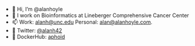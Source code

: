 - 👋 Hi, I’m @alanhoyle
- 👀 I work on Bioinformatics at Lineberger Comprehensive Cancer Center
- 📫 Work:  alanh@unc.edu Personal: alan@alanhoyle.com. 
- 🦤 Twitter: [@alanh42](https://twitter.com/alanh42)
- 🐳 DockerHub: [aphoid](https://hub.docker.com/u/aphoid)

<!---
alanhoyle/alanhoyle is a ✨ special ✨ repository because its `README.md` (this file) appears on your GitHub profile.
You can click the Preview link to take a look at your changes.
--->
